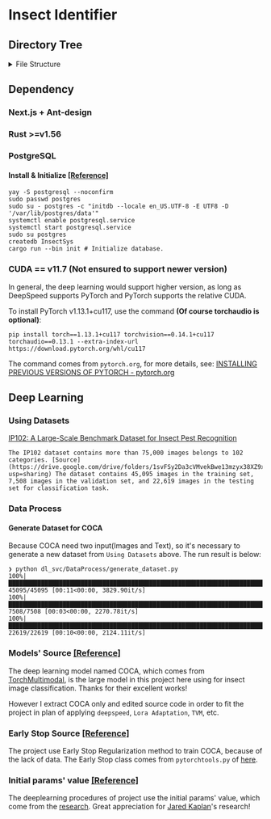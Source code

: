 # Insect Identifier

## Directory Tree
<details><summary>File Structure</summary>
<pre>
<code>Insect-Identifier
├── Cargo.lock
├── Cargo.toml
├── dl_svc
│   ├── COCA
│   │   ├── coca_model.py
│   │   ├── coca_vit_custom.py
│   │   ├── multimodal_decoder.py
│   │   └── text_decoder.py
│   ├── config.py
│   ├── DataProcess
│   │   ├── datasetloader.py
│   │   ├── generate_dataset.py
│   │   └── text_processor.py
│   ├── ds_cfg.json
│   ├── Encoder
│   │   └── vision_transformer.py
│   ├── Layers
│   │   ├── attention_pooler.py
│   │   ├── mlp.py
│   │   ├── multi_head_attention.py
│   │   ├── normalizations.py
│   │   ├── patch_embedding.py
│   │   └── transformer.py
│   ├── Loss
│   │   └── contrastive_loss_with_temperature.py
│   ├── Masking
│   │   └── random_masking.py
│   ├── procedures
│   │   ├── compile_model.py
│   │   ├── infer_et_valid.py
│   │   ├── prune_model.py
│   │   └── train.py
│   └── Utils
│       ├── attention.py
│       ├── common.py
│       ├── distributed.py
│       ├── early_stop.py
│       └── file_io.py
├── front_end
│   ├── app
│   │   ├── Componets
│   │   │   ├── Buttons
│   │   │   │   ├── SignInButton.tsx
│   │   │   │   ├── SignOutButton.tsx
│   │   │   │   └── SignUpButton.tsx
│   │   │   ├── ContentPanel.tsx
│   │   │   ├── NavBar.tsx
│   │   │   └── UploadImage.tsx
│   │   ├── favicon.ico
│   │   ├── globals.css
│   │   ├── layout.tsx
│   │   ├── page.module.css
│   │   ├── Pages
│   │   │   ├── Common.tsx
│   │   │   ├── ModelAdmin.tsx
│   │   │   ├── UserAdmin.tsx
│   │   │   └── UserInfo.tsx
│   │   ├── page.tsx
│   │   ├── Types.ts
│   │   └── Utils.tsx
│   ├── next.config.mjs
│   ├── next-env.d.ts
│   ├── package.json
│   ├── package-lock.json
│   ├── public
│   │   ├── next.svg
│   │   └── vercel.svg
│   ├── README.md
│   └── tsconfig.json
├── manager.py
├── README.md
├── requirements.txt
└── src
    ├── authenticator.rs
    ├── config.rs
    ├── daemon.rs
    ├── dl_svc.rs
    ├── doc_database.rs
    ├── feedback.rs
    ├── init_proj
    │   └── init.rs
    ├── io_cache.rs
    ├── main.rs
    ├── model_manager.rs
    ├── ssh_socket
    │   ├── client.rs
    │   └── server.rs
    └── user_manager.rs

19 directories, 70 files</code>
</pre>
</details>

## Dependency

### Next.js + Ant-design

### Rust >=v1.56

### PostgreSQL

#### Install & Initialize [[Reference]](https://blog.csdn.net/Mculover666/article/details/124049857)
```shell
yay -S postgresql --noconfirm
sudo passwd postgres
sudo su - postgres -c "initdb --locale en_US.UTF-8 -E UTF8 -D '/var/lib/postgres/data'"
systemctl enable postgresql.service
systemctl start postgresql.service
sudo su postgres
createdb InsectSys
cargo run --bin init # Initialize database.
```

### CUDA == v11.7 (Not ensured to support newer version)

In general, the deep learning would support higher version, as long as DeepSpeed supports PyTorch and PyTorch supports the relative CUDA.

To install PyTorch v1.13.1+cu117, use the command **(Of course torchaudio is optional)**:
```shell
pip install torch==1.13.1+cu117 torchvision==0.14.1+cu117 torchaudio==0.13.1 --extra-index-url https://download.pytorch.org/whl/cu117
```

The command comes from `pytorch.org`, for more details, see: [INSTALLING PREVIOUS VERSIONS OF PYTORCH - pytorch.org](https://pytorch.org/get-started/previous-versions/)


## Deep Learning

### Using Datasets

<!-- > The HTML code of tables comes from here: [Tables Generator](https://www.tablesgenerator.com/html_tables) -->

[IP102: A Large-Scale Benchmark Dataset for Insect Pest Recognition](https://github.com/xpwu95/IP102?tab=readme-ov-file)

    The IP102 dataset contains more than 75,000 images belongs to 102 categories. [Source](https://drive.google.com/drive/folders/1svFSy2Da3cVMvekBwe13mzyx38XZ9xWo?usp=sharing) The dataset contains 45,095 images in the training set, 7,508 images in the validation set, and 22,619 images in the testing set for classification task.
<!-- 2. [Data Set of 120 Insect Species for Classification projects - kaggle](https://www.kaggle.com/discussions/general/164015)

    It has 291 species of Insects using 63,364 images from the Natural History Museum London. [Source](https://zenodo.org/record/3549369#.XvI_jMfVLIU)
3. [InsectBase: Soybean Crop Insect Raw Image Dataset_V1 with Bounding boxes for Classification and Localization](https://figshare.com/articles/dataset/Soybean_Crop_Insect_Raw_Image_Dataset_V1_with_bounding_boxes/13077221/4)

    The dataset contains 4 catecories: Eocanthecona Bug, Tobacco Caterpillar, Red Hairy Catterpillar, Larva Spodoptera. It's a total of 3824 images.
4. [Insect Village Synthetic Dataset - kaggle](https://www.kaggle.com/datasets/vencerlanz09/insect-village-synthetic-dataset?resource=download-directory&select=Insect+Classes)

    The project use the dataset's folder `Insect Classes`, contains 1000 synthetic images for each insect class(10 categories and 10000 images in total).
5. [Dangerous Farm Insects Dataset - kaggle](https://www.kaggle.com/datasets/tarundalal/dangerous-insects-dataset)

    This dataset contains 15 classes that are regarded as the dangerous and harmful insects(Images total in 1578).
6. [Insect Detect - insect classification dataset v2](https://zenodo.org/records/8325384)

    The dataset contains 27 classes and 21000 images in total.
    <details>
    <summary>Count of each class</summary>
    <style type="text/css">
    .tg  {border-collapse:collapse;border-spacing:0;}
    .tg td{border-color:black;border-style:solid;border-width:1px;font-family:Arial, sans-serif;font-size:14px;
    overflow:hidden;padding:10px 5px;word-break:normal;}
    .tg th{border-color:black;border-style:solid;border-width:1px;font-family:Arial, sans-serif;font-size:14px;
    font-weight:normal;overflow:hidden;padding:10px 5px;word-break:normal;}
    .tg .tg-baqh{text-align:center;vertical-align:top}
    .tg .tg-0lax{text-align:left;vertical-align:top}
    </style>
    <table class="tg">
    <thead>
    <tr>
        <th class="tg-baqh">Class</th>
        <th class="tg-baqh">Description</th>
        <th class="tg-baqh">Image Count</th>
    </tr>
    </thead>
    <tbody>
    <tr>
        <td class="tg-baqh">ant</td>
        <td class="tg-0lax">Formicidae</td>
        <td class="tg-baqh">1097</td>
    </tr>
    <tr>
        <td class="tg-baqh">bee</td>
        <td class="tg-0lax">Anthophila excluding Apis mellifera and Bombus sp.</td>
        <td class="tg-baqh">1061</td>
    </tr>
    <tr>
        <td class="tg-baqh">bee_apis</td>
        <td class="tg-0lax">Apis mellifera</td>
        <td class="tg-baqh">294</td>
    </tr>
    <tr>
        <td class="tg-baqh">bee_bombus</td>
        <td class="tg-0lax">Bombus sp.</td>
        <td class="tg-baqh">1262</td>
    </tr>
    <tr>
        <td class="tg-baqh">beetle</td>
        <td class="tg-0lax">Coleoptera excluding Coccinellidae and some Oedemeridae</td>
        <td class="tg-baqh">520</td>
    </tr>
    <tr>
        <td class="tg-baqh">beetle_cocci</td>
        <td class="tg-0lax">Coccinellidae</td>
        <td class="tg-baqh">776</td>
    </tr>
    <tr>
        <td class="tg-baqh">beetle_oedem</td>
        <td class="tg-0lax">Visually distinct Oedemeridae</td>
        <td class="tg-baqh">199</td>
    </tr>
    <tr>
        <td class="tg-baqh">bug</td>
        <td class="tg-0lax">Heteroptera excluding Graphosoma italicum</td>
        <td class="tg-baqh">390</td>
    </tr>
    <tr>
        <td class="tg-baqh">bug_grapho</td>
        <td class="tg-0lax">Graphosoma italicum</td>
        <td class="tg-baqh">185</td>
    </tr>
    <tr>
        <td class="tg-baqh">fly</td>
        <td class="tg-0lax">Brachycera excluding Empididae, Sarcophagidae, Syrphidae and small Brachycera</td>
        <td class="tg-baqh">1717</td>
    </tr>
    <tr>
        <td class="tg-baqh">fly_empi</td>
        <td class="tg-0lax">Empididae</td>
        <td class="tg-baqh">177</td>
    </tr>
    <tr>
        <td class="tg-baqh">fly_sarco</td>
        <td class="tg-0lax">Visually distinct Sarcophagidae</td>
        <td class="tg-baqh">319</td>
    </tr>
    <tr>
        <td class="tg-baqh">fly_small</td>
        <td class="tg-0lax">Small Brachycera</td>
        <td class="tg-baqh">1662</td>
    </tr>
    <tr>
        <td class="tg-baqh">hfly_episyr</td>
        <td class="tg-0lax">Hoverfly Episyrphus balteatus</td>
        <td class="tg-baqh">2518</td>
    </tr>
    <tr>
        <td class="tg-baqh">hfly_eristal</td>
        <td class="tg-0lax">Hoverfly Eristalis sp., mainly Eristalis tenax</td>
        <td class="tg-baqh">1954</td>
    </tr>
    <tr>
        <td class="tg-baqh">hfly_eupeo</td>
        <td class="tg-0lax">Mainly hoverfly Eupeodes corollae and Scaeva pyrastri</td>
        <td class="tg-baqh">1358</td>
    </tr>
    <tr>
        <td class="tg-baqh">hfly_myathr</td>
        <td class="tg-0lax">Hoverfly Myathropa florea</td>
        <td class="tg-baqh">593</td>
    </tr>
    <tr>
        <td class="tg-baqh">hfly_sphaero</td>
        <td class="tg-0lax">Hoverfly Sphaerophoria sp., mainly Sphaerophoria scripta</td>
        <td class="tg-baqh">374</td>
    </tr>
    <tr>
        <td class="tg-baqh">hfly_syrphus</td>
        <td class="tg-0lax">Mainly hoverfly Syrphus sp.</td>
        <td class="tg-baqh">488</td>
    </tr>
    <tr>
        <td class="tg-baqh">lepi</td>
        <td class="tg-0lax">Lepidoptera</td>
        <td class="tg-baqh">228</td>
    </tr>
    <tr>
        <td class="tg-baqh">none_bg</td>
        <td class="tg-0lax">Images with no insect - background (platform)</td>
        <td class="tg-baqh">851</td>
    </tr>
    <tr>
        <td class="tg-baqh">none_bird</td>
        <td class="tg-0lax">Images with no insect - bird sitting on platform</td>
        <td class="tg-baqh">67</td>
    </tr>
    <tr>
        <td class="tg-baqh">none_dirt</td>
        <td class="tg-0lax">Images with no insect - leaves and other plant material, bird droppings</td>
        <td class="tg-baqh">838</td>
    </tr>
    <tr>
        <td class="tg-baqh">none_shadow</td>
        <td class="tg-0lax">Images with no insect - shadows of insects or surrounding plants</td>
        <td class="tg-baqh">647</td>
    </tr>
    <tr>
        <td class="tg-baqh">other</td>
        <td class="tg-0lax">Other Arthropods, including various Hymenoptera and Symphyta, Diptera, Orthoptera, <br>Auchenorrhyncha, Neuroptera, Araneae</td>
        <td class="tg-baqh">790</td>
    </tr>
    <tr>
        <td class="tg-baqh">scorpionfly</td>
        <td class="tg-0lax">Panorpa sp.</td>
        <td class="tg-baqh">120</td>
    </tr>
    <tr>
        <td class="tg-baqh">wasp</td>
        <td class="tg-0lax">Mainly Vespula sp. and Polistes dominula</td>
        <td class="tg-baqh">515</td>
    </tr>
    </tbody>
    </table>
    </details> -->

### Data Process

#### Generate Dataset for COCA

Because COCA need two input(Images and Text), so it's necessary to generate a new dataset from `Using Datasets` above. The run result is below:

```shell
❯ python dl_svc/DataProcess/generate_dataset.py
100%|██████████████████████████████████████████████████████████████████████████████████| 45095/45095 [00:11<00:00, 3829.90it/s]
100%|████████████████████████████████████████████████████████████████████████████████████| 7508/7508 [00:03<00:00, 2270.78it/s]
100%|██████████████████████████████████████████████████████████████████████████████████| 22619/22619 [00:10<00:00, 2124.11it/s]

```

### Models' Source [[Reference]](https://github.com/facebookresearch/multimodal)

The deep learning model named COCA, which comes from [TorchMultimodal](https://github.com/facebookresearch/multimodal), is the large model in this project here using for insect image classification. Thanks for their excellent works!

However I extract COCA only and edited source code in order to fit the project in plan of applying `deepspeed`, `Lora Adaptation`, `TVM`, etc.

### Early Stop Source [[Reference]](https://github.com/Bjarten/early-stopping-pytorch)

The project use Early Stop Regularization method to train COCA, because of the lack of data. The Early Stop class comes from `pytorchtools.py` of [here](https://github.com/Bjarten/early-stopping-pytorch).

### Initial params' value [[Reference]](https://arxiv.org/abs/2001.08361)

The deeplearning procedures of project use the initial params' value, which come from the [research](https://arxiv.org/abs/2001.08361). Great appreciation for [Jared Kaplan](https://sites.krieger.jhu.edu/jared-kaplan/)'s research!